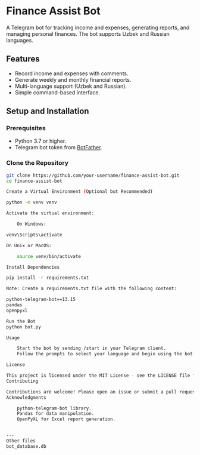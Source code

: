 # Finance Assist Bot

A Telegram bot for tracking income and expenses, generating reports, and managing personal finances. The bot supports Uzbek and Russian languages.

## Features

- Record income and expenses with comments.
- Generate weekly and monthly financial reports.
- Multi-language support (Uzbek and Russian).
- Simple command-based interface.

## Setup and Installation

### Prerequisites

- Python 3.7 or higher.
- Telegram bot token from [BotFather](https://core.telegram.org/bots#6-botfather).

### Clone the Repository

```bash
git clone https://github.com/your-username/finance-assist-bot.git
cd finance-assist-bot

Create a Virtual Environment (Optional but Recommended)

python -m venv venv

Activate the virtual environment:

    On Windows:

venv\Scripts\activate

On Unix or MacOS:

    source venv/bin/activate

Install Dependencies

pip install -r requirements.txt

Note: Create a requirements.txt file with the following content:

python-telegram-bot==13.15
pandas
openpyxl

Run the Bot
python bot.py

Usage

    Start the bot by sending /start in your Telegram client.
    Follow the prompts to select your language and begin using the bot.

License

This project is licensed under the MIT License - see the LICENSE file for details.
Contributing

Contributions are welcome! Please open an issue or submit a pull request.
Acknowledgments

    python-telegram-bot library.
    Pandas for data manipulation.
    OpenPyXL for Excel report generation.


---
Other files
bot_database.db